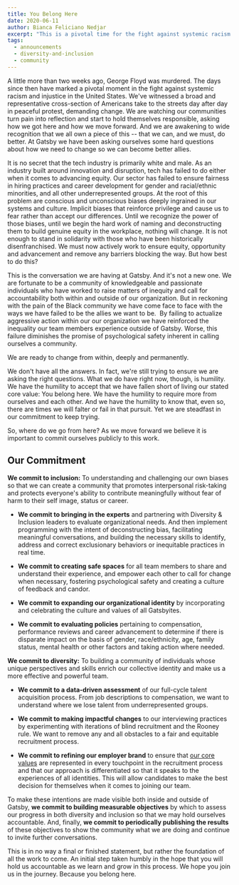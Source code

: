 ```yaml
---
title: You Belong Here
date: 2020-06-11
author: Bianca Feliciano Nedjar
excerpt: "This is a pivotal time for the fight against systemic racism and injustice in the US. It has also sparked a lot of difficult reflection and realizations from those of us who would be allies: the understanding that we all own a piece of this. That we can, and we must, do better. At Gatsby we have been asking ourselves some hard questions about how we need to change so we can become better allies."
tags:
  - announcements
  - diversity-and-inclusion
  - community
---
```


A little more than two weeks ago, George Floyd was murdered. The days since then have marked a pivotal moment in the fight against systemic racism and injustice in the United States. We've witnessed a broad and representative cross-section of Americans take to the streets day after day in peaceful protest, demanding change. We are watching our communities turn pain into reflection and start to hold themselves responsible, asking how we got here and how we move forward. And we are awakening to wide recognition that we all own a piece of this -- that we can, and we must, do better. At Gatsby we have been asking ourselves some hard questions about how we need to change so we can become better allies.

It is no secret that the tech industry is primarily white and male. As an industry built around innovation and disruption, tech has failed to do either when it comes to advancing equity. Our sector has failed to ensure fairness in hiring practices and career development for gender and racial/ethnic minorities, and all other underrepresented groups. At the root of this problem are conscious and unconscious biases deeply ingrained in our systems and culture. Implicit biases that reinforce privilege and cause us to fear rather than accept our differences. Until we recognize the power of those biases, until we begin the hard work of naming and deconstructing them to build genuine equity in the workplace, nothing will change. It is not enough to stand in solidarity with those who have been historically disenfranchised. We must now actively work to ensure equity, opportunity and advancement and remove any barriers blocking the way. But how best to do this?

This is the conversation we are having at Gatsby. And it's not a new one. We are fortunate to be a community of knowledgeable and passionate individuals who have worked to raise matters of inequity and call for accountability both within and outside of our organization. But in reckoning with the pain of the Black community we have come face to face with the ways we have failed to be the allies we want to be.  By failing to actualize aggressive action within our our organization we have reinforced the inequality our team members experience outside of Gatsby. Worse, this failure diminishes the promise of psychological safety inherent in calling ourselves a community.

We are ready to change from within, deeply and permanently.

We don't have all the answers. In fact, we're still trying to ensure we are asking the right questions. What we do have right now, though, is humility. We have the humility to accept that we have fallen short of living our stated core value: You belong here. We have the humility to require more from ourselves and each other. And we have the humility to know that, even so, there are times we will falter or fail in that pursuit. Yet we are steadfast in our commitment to keep trying.

So, where do we go from here? As we move forward we believe it is important to commit ourselves publicly to this work.

## Our Commitment

**We commit to inclusion:** To understanding and challenging our own biases so that we can create a community that promotes interpersonal risk-taking and protects everyone's ability to contribute meaningfully without fear of harm to their self image, status or career.

- **We commit to bringing in the experts** and partnering with Diversity & Inclusion leaders to evaluate organizational needs. And then implement programming with the intent of deconstructing bias, facilitating meaningful conversations, and building the necessary skills to identify, address and correct exclusionary behaviors or inequitable practices in real time.

- **We commit to creating safe spaces** for all team members to share and understand their experience, and empower each other to call for change when necessary, fostering psychological safety and creating a culture of feedback and candor.

- **We commit to expanding our organizational identity** by incorporating and celebrating the culture and values of all Gatsbyites.

- **We commit to evaluating policies** pertaining to compensation, performance reviews and career advancement to determine if there is disparate impact on the basis of gender, race/ethnicity, age, family status, mental health or other factors and taking action where needed.

**We commit to diversity:** To building a community of individuals whose unique perspectives and skills enrich our collective identity and make us a more effective and powerful team.

- **We commit to a data-driven assessment** of our full-cycle talent acquisition process. From job descriptions to compensation, we want to understand where we lose talent from underrepresented groups.

- **We commit to making impactful changes** to our interviewing practices by experimenting with iterations of blind recruitment and the Rooney rule. We want to remove any and all obstacles to a fair and equitable recruitment process.

- **We commit to refining our employer brand** to ensure that [our core values](https://www.gatsbyjs.org/docs/gatsby-core-philosophy/) are represented in every touchpoint in the recruitment process and that our approach is differentiated so that it speaks to the experiences of all identities. This will allow candidates to make the best decision for themselves when it comes to joining our team.

To make these intentions are made visible both inside and outside of Gatsby, **we commit to building measurable objectives** by which to assess our progress in both diversity and inclusion so that we may hold ourselves accountable. And, finally, **we commit to periodically publishing the results** of these objectives to show the community what we are doing and continue to invite further conversations.

This is in no way a final or finished statement, but rather the foundation of all the work to come. An initial step taken humbly in the hope that you will hold us accountable as we learn and grow in this process. We hope you join us in the journey. Because you belong here.
